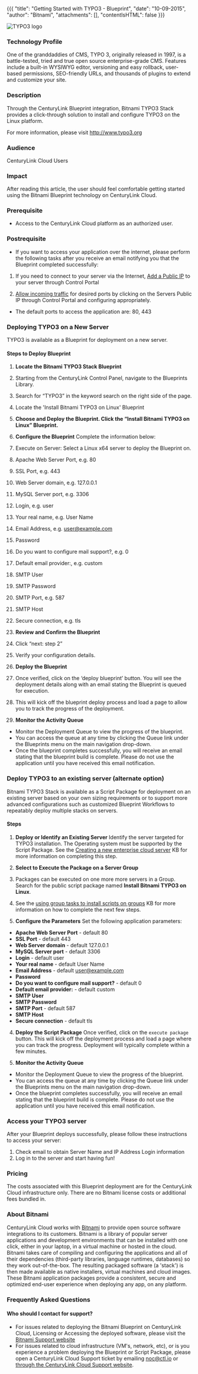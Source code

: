 {{{
  "title": "Getting Started with TYPO3 - Blueprint",
  "date": "10-09-2015",
  "author": "Bitnami",
  "attachments": [],
  "contentIsHTML": false
}}}

![TYPO3 logo](https://bitnami.com/assets/stacks/typo3/img/typo3-stack-220x234.png)

### Technology Profile

One of the granddaddies of CMS, TYPO 3, originally released in 1997, is a battle-tested, tried and true open source enterprise-grade CMS. Features include a built-in WYSIWYG editor, versioning and easy rollback, user-based permissions, SEO-friendly URLs, and thousands of plugins to extend and customize your site.

### Description

Through the CenturyLink Blueprint integration, Bitnami TYPO3 Stack provides a click-through solution to install and configure TYPO3 on the Linux platform.

For more information, please visit http://www.typo3.org


### Audience
CenturyLink Cloud Users

### Impact
After reading this article, the user should feel comfortable getting started using the Bitnami Blueprint technology on CenturyLink Cloud.


### Prerequisite
- Access to the CenturyLink Cloud platform as an authorized user.

### Postrequisite

- If you want to access your application over the internet, please perform the following tasks after you receive an email notifying you that the Blueprint completed successfully:

1. If you need to connect to your server via the Internet, [Add a Public IP](../Network/how-to-add-public-ip-to-virtual-machine.md) to your server through Control Portal

2. [Allow incoming traffic](../Network/how-to-add-public-ip-to-virtual-machine.md) for desired ports by clicking on the Servers Public IP through Control Portal and configuring appropriately.
  * The default ports to access the application are: 80, 443

### Deploying TYPO3 on a New Server
TYPO3 is available as a Blueprint for deployment on a new server.

#### Steps to Deploy Blueprint
1. **Locate the Bitnami TYPO3 Stack Blueprint**
  1. Starting from the CenturyLink Control Panel, navigate to the Blueprints Library.
  2. Search for “TYPO3” in the keyword search on the right side of the page.
  3. Locate the 'Install Bitnami TYPO3 on Linux' Blueprint

2. **Choose and Deploy the Blueprint. Click the “Install Bitnami TYPO3 on Linux” Blueprint.**

3. **Configure the Blueprint** 
Complete the information below:

  1. Execute on Server: Select a Linux x64 server to deploy the Blueprint on.
  2. Apache Web Server Port, e.g. 80
  3. SSL Port, e.g. 443
  4. Web Server domain, e.g. 127.0.0.1
  5. MySQL Server port, e.g. 3306
  6. Login, e.g. user
  7. Your real name, e.g. User Name
  8. Email Address, e.g. user@example.com
  9. Password
  10. Do you want to configure mail support?, e.g. 0
  11. Default email provider:, e.g. custom
  12. SMTP User
  13. SMTP Password
  14. SMTP Port, e.g. 587
  15. SMTP Host
  16. Secure connection, e.g. tls


4. **Review and Confirm the Blueprint**
  1. Click “next: step 2”
  2. Verify your configuration details.

5. **Deploy the Blueprint**
  1. Once verified, click on the ‘deploy blueprint’ button. You will see the deployment details along with an email stating the Blueprint is queued for execution.
  2. This will kick off the blueprint deploy process and load a page to allow you to track the progress of the deployment.

6. **Monitor the Activity Queue**
  * Monitor the Deployment Queue to view the progress of the blueprint.
  * You can access the queue at any time by clicking the Queue link under the Blueprints menu on the main navigation drop-down.
  * Once the blueprint completes successfully, you will receive an email stating that the blueprint build is complete. Please do not use the application until you have received this email notification.


### Deploy TYPO3 to an existing server (alternate option)

Bitnami TYPO3 Stack is available as a Script Package for deployment on an existing server based on your own sizing requirements or to support more advanced configurations such as customized Blueprint Workflows to repeatably deploy multiple stacks on servers.

#### Steps

1. **Deploy or Identify an Existing Server**
Identify the server targeted for TYPO3 installation.  The Operating system must be supported by the Script Package.  See the [Creating a new enterprise cloud server](../Servers/creating-a-new-enterprise-cloud-server.md) KB for more information on completing this step.

2. **Select to Execute the Package on a Server Group**
  1. Packages can be executed on one more more servers in a Group.  Search for the public script package named **Install Bitnami TYPO3 on Linux**.
  2. See the [using group tasks to install scripts on groups](../Servers/using-group-tasks-to-install-software-and-run-scripts-on-groups.md) KB for more information on how to complete the next few steps.

3. **Configure the Parameters**
Set the following application parameters:

* **Apache Web Server Port** - default 80
* **SSL Port** - default 443
* **Web Server domain** - default 127.0.0.1
* **MySQL Server port** - default 3306
* **Login** - default user
* **Your real name** - default User Name
* **Email Address** - default user@example.com
* **Password**
* **Do you want to configure mail support?** - default 0
* **Default email provider:** - default custom
* **SMTP User**
* **SMTP Password**
* **SMTP Port** - default 587
* **SMTP Host**
* **Secure connection** - default tls

4. **Deploy the Script Package**
Once verified, click on the `execute package` button. This will kick off the deployment process and load a page where you can track the progress. Deployment will typically complete within a few minutes.

5. **Monitor the Activity Queue**
  * Monitor the Deployment Queue to view the progress of the blueprint.
  * You can access the queue at any time by clicking the Queue link under the Blueprints menu on the main navigation drop-down.
  * Once the blueprint completes successfully, you will receive an email stating that the blueprint build is complete. Please do not use the application until you have received this email notification.


### Access your TYPO3 server
After your Blueprint deploys successfully, please follow these instructions to access your server:

  1. Check email to obtain Server Name and IP Address Login information
  2. Log in to the server and start having fun!

### Pricing
The costs associated with this Blueprint deployment are for the CenturyLink Cloud infrastructure only.  There are no Bitnami license costs or additional fees bundled in.

### About Bitnami
CenturyLink Cloud works with [Bitnami](http://www.bitnami.com) to provide open source software integrations to its customers.  Bitnami is a library of popular server applications and development environments that can be installed with one click, either in your laptop, in a virtual machine or hosted in the cloud. Bitnami takes care of compiling and configuring the applications and all of their dependencies (third-party libraries, language runtimes, databases) so they work out-of-the-box. The resulting packaged software (a 'stack') is then made available as native installers, virtual machines and cloud images. These Bitnami application packages provide a consistent, secure and optimized end-user experience when deploying any app, on any platform.

### Frequently Asked Questions

#### Who should I contact for support?
* For issues related to deploying the Bitnami Blueprint on CenturyLink Cloud, Licensing or Accessing the deployed software, please visit the [Bitnami Support website](http://www.bitnami.com/support)
* For issues related to cloud infrastructure (VM's, network, etc), or is you experience a problem deploying the Blueprint or Script Package, please open a CenturyLink Cloud Support ticket by emailing [noc@ctl.io](mailto:noc@ctl.io) or [through the CenturyLink Cloud Support website](https://t3n.zendesk.com/tickets/new).
